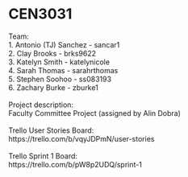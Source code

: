 <h1>CEN3031</h1>
Team:<br>
1. Antonio (TJ) Sanchez - sancar1<br>
2. Clay Brooks - brks9622<br>
3. Katelyn Smith - katelynicole<br>
4. Sarah Thomas - sarahrthomas<br>
5. Stephen Soohoo - ss083193<br>
6. Zachary Burke - zburke1
<br><br>
Project description:<br>
Faculty Committee Project (assigned by Alin Dobra)
<br><br>
Trello User Stories Board:<br>
https://trello.com/b/vqyJDPmN/user-stories
<br><br>
Trello Sprint 1 Board:<br>
https://trello.com/b/pW8p2UDQ/sprint-1

